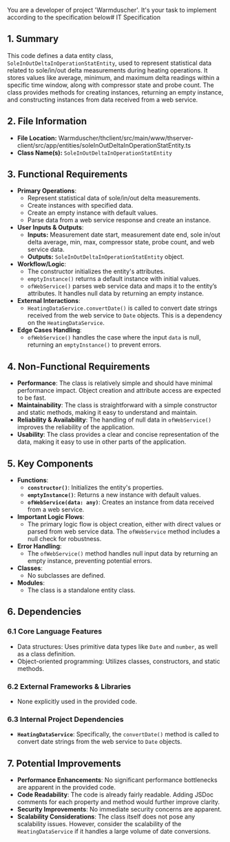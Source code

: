 You are a developer of project 'Warmduscher'. It's your task to implement according to the specification below# IT Specification

## 1. Summary
This code defines a data entity class, `SoleInOutDeltaInOperationStatEntity`, used to represent statistical data related to sole/in/out delta measurements during heating operations.  It stores values like average, minimum, and maximum delta readings within a specific time window, along with compressor state and probe count. The class provides methods for creating instances, returning an empty instance, and constructing instances from data received from a web service.

## 2. File Information
- **File Location:** Warmduscher/thclient/src/main/www/thserver-client/src/app/entities/soleInOutDeltaInOperationStatEntity.ts
- **Class Name(s):** `SoleInOutDeltaInOperationStatEntity`

## 3. Functional Requirements
- **Primary Operations**: 
    - Represent statistical data of sole/in/out delta measurements.
    - Create instances with specified data.
    - Create an empty instance with default values.
    - Parse data from a web service response and create an instance.
- **User Inputs & Outputs**:
    - **Inputs:** Measurement date start, measurement date end, sole in/out delta average, min, max, compressor state, probe count, and web service data.
    - **Outputs:** `SoleInOutDeltaInOperationStatEntity` object.
- **Workflow/Logic**:
    - The constructor initializes the entity's attributes.
    - `emptyInstance()` returns a default instance with initial values.
    - `ofWebService()` parses web service data and maps it to the entity’s attributes. It handles null data by returning an empty instance.
- **External Interactions**:
    - `HeatingDataService.convertDate()` is called to convert date strings received from the web service to `Date` objects.  This is a dependency on the `HeatingDataService`.
- **Edge Cases Handling**:
    - `ofWebService()` handles the case where the input `data` is null, returning an `emptyInstance()` to prevent errors.

## 4. Non-Functional Requirements
- **Performance**: The class is relatively simple and should have minimal performance impact. Object creation and attribute access are expected to be fast.
- **Maintainability**: The class is straightforward with a simple constructor and static methods, making it easy to understand and maintain.
- **Reliability & Availability**: The handling of null data in `ofWebService()` improves the reliability of the application.
- **Usability**: The class provides a clear and concise representation of the data, making it easy to use in other parts of the application.

## 5. Key Components
- **Functions**:
    - **`constructor()`**: Initializes the entity's properties.
    - **`emptyInstance()`**: Returns a new instance with default values.
    - **`ofWebService(data: any)`**: Creates an instance from data received from a web service.
- **Important Logic Flows**:
    - The primary logic flow is object creation, either with direct values or parsed from web service data.  The `ofWebService` method includes a null check for robustness.
- **Error Handling**:
    - The `ofWebService()` method handles null input data by returning an empty instance, preventing potential errors.
- **Classes**:
    - No subclasses are defined.
- **Modules**:
    - The class is a standalone entity class.

## 6. Dependencies

### 6.1 Core Language Features
- Data structures:  Uses primitive data types like `Date` and `number`, as well as a class definition.
- Object-oriented programming: Utilizes classes, constructors, and static methods.

### 6.2 External Frameworks & Libraries
- None explicitly used in the provided code.

### 6.3 Internal Project Dependencies
- **`HeatingDataService`**:  Specifically, the `convertDate()` method is called to convert date strings from the web service to `Date` objects.

## 7. Potential Improvements
- **Performance Enhancements**:  No significant performance bottlenecks are apparent in the provided code.
- **Code Readability**: The code is already fairly readable.  Adding JSDoc comments for each property and method would further improve clarity.
- **Security Improvements**: No immediate security concerns are apparent.
- **Scalability Considerations**:  The class itself does not pose any scalability issues. However, consider the scalability of the `HeatingDataService` if it handles a large volume of date conversions.